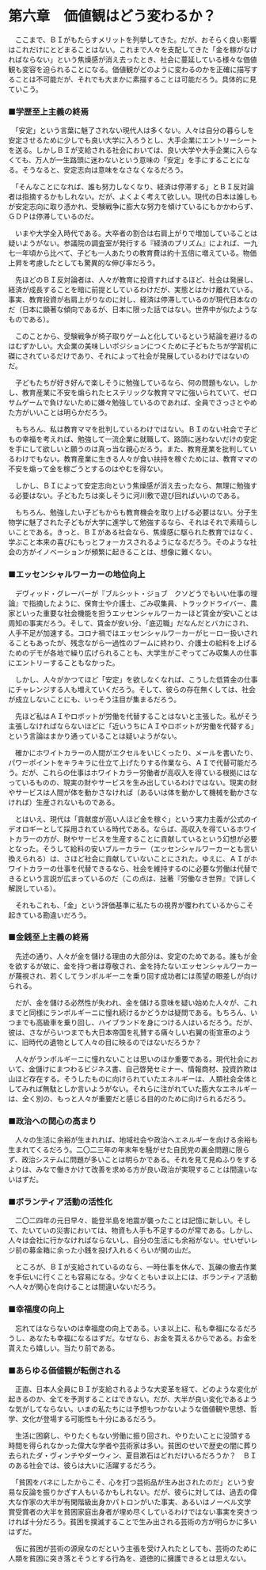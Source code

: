 # 第六章　価値観はどう変わるか？

　ここまで、ＢＩがもたらすメリットを列挙してきた。だが、おそらく良い影響はこれだけにとどまることはない。これまで人々を支配してきた「金を稼がなければならない」という焦燥感が消え去ったとき、社会に蔓延している様々な価値観も変容を迫られることになる。価値観がどのように変わるのかを正確に描写することは不可能だが、それでも大まかに素描することは可能だろう。具体的に見ていこう。

### ■学歴至上主義の終焉
　「安定」という言葉に魅了されない現代人は多くない。人々は自分の暮らしを安定させるために少しでも良い大学に入ろうとし、大手企業にエントリーシートを送る。しかしＢＩが支給される社会においては、良い大学や大手企業に入らなくても、万人が一生路頭に迷わないという意味の「安定」を手にすることになる。そうなると、安定志向は意味をなさなくなるだろう。

　「そんなことになれば、誰も努力しなくなり、経済は停滞する」とＢＩ反対論者は指摘するかもしれない。だが、よくよく考えて欲しい。現代の日本は誰しもが安定志向に取り憑かれ、受験戦争に膨大な努力を傾けているにもかかわらず、ＧＤＰは停滞しているのだ。

　いまや大学全入時代である。大卒者の割合は右肩上がりで増加していることは疑いようがない。参議院の調査室が発行する『経済のプリズム』によれば、一九七一年頃から比べて、子ども一人あたりの教育費は約十五倍に増えている。物価上昇を考慮したとしても驚異的な伸び率だろう。

　先ほどのＢＩ反対論者は、人々が教育に投資すればするほど、社会は発展し、経済が成長することを暗に前提としているわけだが、実態とはかけ離れている。事実、教育投資が右肩上がりなのに対し、経済は停滞しているのが現代日本なのだ（日本に顕著な傾向であるが、日本に限った話ではない。世界中が似たようなものである）。

　このことから、受験戦争が椅子取りゲームと化しているという結論を避けるのはむずかしい。大企業の美味しいポジションにつくために子どもたちが学習机に磔にされているだけであり、それによって社会が発展しているわけではないのだ。

　子どもたちが好き好んで楽しそうに勉強しているなら、何の問題もない。しかし、教育産業に不安を煽られたヒステリックな教育ママに強いられていて、ゼロサムゲームで負けないために嫌々勉強しているのであれば、全員でさっさとやめた方がいいことは明らかだろう。

　もちろん、私は教育ママを批判しているわけではない。ＢＩのない社会で子どもの幸福を考えれば、勉強して一流企業に就職して、路頭に迷わないだけの安定を手にして欲しいと願うのは真っ当な親心だろう。また、教育産業を批判しているわけでもない。教育産業に生きる人々が食い扶持を稼ぐためには、教育ママの不安を煽って金を稼ごうとするのはやむを得ない。

　しかし、ＢＩによって安定志向という焦燥感が消え去ったなら、無理に勉強する必要はない。子どもたちは楽しそうに河川敷で遊び回ればいいのである。

　もちろん、勉強したい子どもからも教育機会を取り上げる必要はない。分子生物学に魅了された子どもが大学に進学して勉強するなら、それはそれで素晴らしいことである。きっと、ＢＩがある社会なら、焦燥感に駆られた教育ではなく、学ぶこと本来の喜びにもっとフォーカスされるようになるだろう。そのような社会の方がイノベーションが頻繁に起きることは、想像に難くない。

### ■エッセンシャルワーカーの地位向上
　デヴィッド・グレーバーが『ブルシット・ジョブ　クソどうでもいい仕事の理論』で指摘したように、保育士や介護士、ごみ収集員、トラックドライバー、農家といった重要な社会機能を担うエッセンシャルワーカーほど賃金が安いことは周知の事実だろう。そして、賃金が安い分、「底辺職」だなんだとバカにされ、人手不足が加速する。コロナ禍ではエッセンシャルワーカーがヒーロー扱いされることもあったが、残念ながら一過性のブームに終わり、介護士の給料を上げるためのデモが各地で繰り広げられることも、大学生がこぞってごみ収集人の仕事にエントリーすることもなかった。

　しかし、人々がかつてほど「安定」を欲しなくなれば、こうした低賃金の仕事にチャレンジする人も増えていくだろう。そして、彼らの存在無くしては、社会が成立しないことにも、いっそう注目が集まるだろう。

　先ほど私はＡＩやロボットが労働を代替することはないと主張した。私がそう主張しなければならないほどに「近いうちにＡＩやロボットが労働を代替する」という言論はまかり通っていることは疑いようがない。

　確かにホワイトカラーの人間がエクセルをいじくったり、メールを書いたり、パワーポイントをキラキラに仕立て上げたりする作業なら、ＡＩで代替可能だろう。だが、これらの仕事はホワイトカラー労働者が高収入を得ている根拠にはなっているものの、現実の財やサービスを生み出しているわけではない。現実の財やサービスは人間が体を動かさなければ（あるいは体を動かして機械を動かさなければ）生産されないものである。

　とはいえ、現代は「貢献度が高い人ほど金を稼ぐ」という実力主義が公式のイデオロギーとして採用されている時代である。ならば、高収入を得ているホワイトカラーの方が、財やサービスを生産することに貢献しているという幻想が必要となった。そうして給料の安いブルーカラー（エッセンシャルワーカーとも言い換えられる）は、さほど社会に貢献していないことにされた。ゆえに、ＡＩがホワイトカラーの仕事を代替できるなら、社会を維持するのに必要な労働は代替できるという言説が広まっているのだ（この点は、拙著『労働なき世界』で詳しく解説している）。

　それもこれも、「金」という評価基準に私たちの視界が覆われているからこそ起きている勘違いだろう。

### ■金銭至上主義の終焉
　先述の通り、人々が金を儲ける理由の大部分は、安定のためである。誰もが金を欲するが故に、金を持つ者は尊敬され、金を持たないエッセンシャルワーカーが蔑視され、若くしてランボルギーニを乗り回す成功者には羨望の眼差しが向けられる。

　だが、金を儲ける必然性が失われ、金を儲ける意味を疑い始めた人々が、これまでと同様にランボルギーニに憧れ続けるかどうかは疑問である。もちろん、いつまでも高級車を乗り回し、ハイブランドを身につける人はいるだろう。だが、彼は、さながらいつまでも大日本帝国を礼賛する痛々しい右翼の街宣車のように、旧時代の遺物として人々の目に映るのではないだろうか？

　人々がランボルギーニに憧れないことは思いのほか重要である。現代社会において、金儲けにまつわるビジネス書、自己啓発セミナー、情報商材、投資詐欺は山ほど存在する。そうしたものに向けられていたエネルギーは、人類社会全体としてみれば無駄としか言いようがない。それらに注がれていた膨大なエネルギーは、全く別の、もっと人々が重要だと感じる目的のために向けられるだろう。

### ■政治への関心の高まり
　人々の生活に余裕が生まれれば、地域社会や政治へエネルギーを向ける余裕も生まれてくるだろう。二〇二三年の年末年を騒がせた自民党の裏金問題に限らず、政治システムに問題が多いことは明らかである。それを見て見ぬふりをするよりは、みなで働きかけて改善を求める方が良い政治が実現することは間違いないはずだ。

### ■ボランティア活動の活性化
　二〇二四年の元日早々、能登半島を地震が襲ったことは記憶に新しい。そして、たいていの災害においては、物資も人手も不足するのが常である。しかし、人々は会社に行かなければならないし、自分の生活にも余裕がない。せいぜいレジ前の募金箱に余った小銭を投げ入れるくらいが関の山だ。

　ところが、ＢＩが支給されているのなら、一時仕事を休んで、瓦礫の撤去作業を手伝いに行くことも容易になる。少なくともいま以上には、ボランティア活動へ人々が関心を向けることは間違いないだろう。

### ■幸福度の向上
　忘れてはならないのは幸福度の向上である。いま以上に、私も幸福になるだろうし、あなたも幸福になるはずだ。なぜなら、お金を貰えるからである。お金を貰えたら嬉しい。当たり前である。

### ■あらゆる価値観が転倒される
　正直、日本人全員にＢＩが支給されるような大変革を経て、どのような変化が起きるのか、全てを予測することはできない。だが、大半が良い変化であるような気がしてならない。いまの私たちには予想もつかないような価値観や思想、哲学、文化が登場する可能性も十分にあるだろう。

　生活に困窮し、やりたくもない労働に振り回され、やりたいことに没頭する時間を得られなかった偉大な学者や芸術家は多い。貧困のせいで歴史の闇に葬り去られたダ・ヴィンチやダーウィン、夏目漱石はどれだけいるだろうか？　ＢＩのある社会では、彼らは大いに活躍するだろう。

　「貧困をバネにしたからこそ、心を打つ芸術品が生み出されたのだ」という安易な反論を振りかざす人もいるかもしれない。だが、彼らに対しては、過去の偉大な作家の大半が有閑階級出身かパトロンがいた事実、あるいはノーベル文学賞受賞者の大半を貧困家庭出身者が埋め尽くしているわけではない事実を突きつければ十分だろう。貧困を撲滅することで生み出される芸術の方が明らかに多いはずだ。

　仮に貧困が芸術の源泉なのだという主張を受け入れたとしても、芸術のために人類を貧困に突き落とそうとする行為を、道徳的に擁護できるとは思えない。